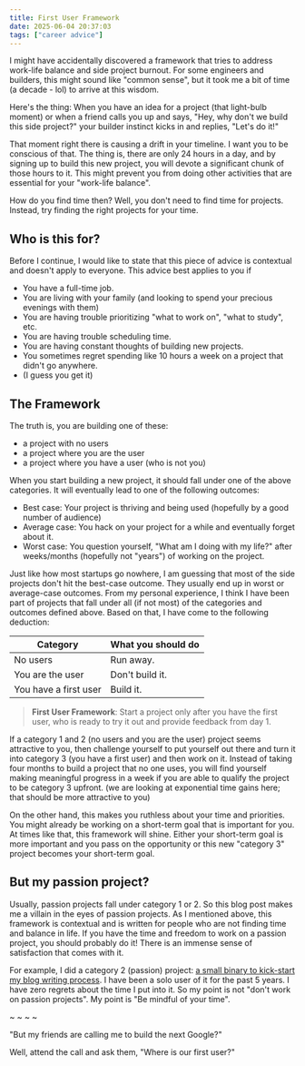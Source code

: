 ```yaml
---
title: First User Framework
date: 2025-06-04 20:37:03
tags: ["career advice"]
---
```


I might have accidentally discovered a framework that tries to address work-life balance and side project burnout. For some engineers and builders, this might sound like "common sense", but it took me a bit of time (a decade - lol) to arrive at this wisdom.

Here's the thing: When you have an idea for a project (that light-bulb moment) or when a friend calls you up and says, "Hey, why don't we build this side project?" your builder instinct kicks in and replies, "Let's do it!"

That moment right there is causing a drift in your timeline. I want you to be conscious of that. The thing is, there are only 24 hours in a day, and by signing up to build this new project, you will devote a significant chunk of those hours to it. This might prevent you from doing other activities that are essential for your "work-life balance".

How do you find time then? Well, you don't need to find time for projects. Instead, try finding the right projects for your time.

## Who is this for?

Before I continue, I would like to state that this piece of advice is contextual and doesn't apply to everyone. This advice best applies to you if 
- You have a full-time job.
- You are living with your family (and looking to spend your precious evenings with them)
- You are having trouble prioritizing "what to work on", "what to study", etc.
- You are having trouble scheduling time.
- You are having constant thoughts of building new projects.
- You sometimes regret spending like 10 hours a week on a project that didn't go anywhere.
- (I guess you get it)

## The Framework

The truth is, you are building one of these:
- a project with no users
- a project where you are the user
- a project where you have a user (who is not you)

When you start building a new project, it should fall under one of the above categories. It will eventually lead to one of the following outcomes:
- Best case: Your project is thriving and being used (hopefully by a good number of audience)
- Average case: You hack on your project for a while and eventually forget about it.
- Worst case: You question yourself, "What am I doing with my life?" after weeks/months (hopefully not "years") of working on the project.

Just like how most startups go nowhere, I am guessing that most of the side projects don't hit the best-case outcome. They usually end up in worst or average-case outcomes. From my personal experience, I think I have been part of projects that fall under all (if not most) of the categories and outcomes defined above. Based on that, I have come to the following deduction:

| Category              | What you should do |
| --------------------- | ------------------ |
| No users              | Run away.          |
| You are the user      | Don't build it.    |
| You have a first user | Build it.          |

> __First User Framework__: Start a project only after you have the first user, who is ready to try it out and provide feedback from day 1.

 If a category 1 and 2 (no users and you are the user) project seems attractive to you, then challenge yourself to put yourself out there and turn it into category 3 (you have a first user) and then work on it. Instead of taking four months to build a project that no one uses, you will find yourself making meaningful progress in a week if you are able to qualify the project to be category 3 upfront. (we are looking at exponential time gains here; that should be more attractive to you)

On the other hand, this makes you ruthless about your time and priorities. You might already be working on a short-term goal that is important for you. At times like that, this framework will shine. Either your short-term goal is more important and you pass on the opportunity or this new "category 3" project becomes your short-term goal.

## But my passion project?

Usually, passion projects fall under category 1 or 2. So this blog post makes me a villain in the eyes of passion projects. As I mentioned above, this framework is contextual and is written for people who are not finding time and balance in life. If you have the time and freedom to work on a passion project, you should probably do it! There is an immense sense of satisfaction that comes with it.

For example, I did a category 2 (passion) project: [a small binary to kick-start my blog writing process](https://github.com/scriptnull/sblog). I have been a solo user of it for the past 5 years. I have zero regrets about the time I put into it. So my point is not "don't work on passion projects". My point is "Be mindful of your time".

~ ~ ~ ~

"But my friends are calling me to build the next Google?"

Well, attend the call and ask them, "Where is our first user?"
